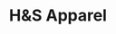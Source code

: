 ---
title: "H&S Apparel"
url: /karachi/hands-apparel-plot-sb-8-munawar-chowrangi-rd-and-9-block-11-gulistan-e-johar/
shop: clothes
---